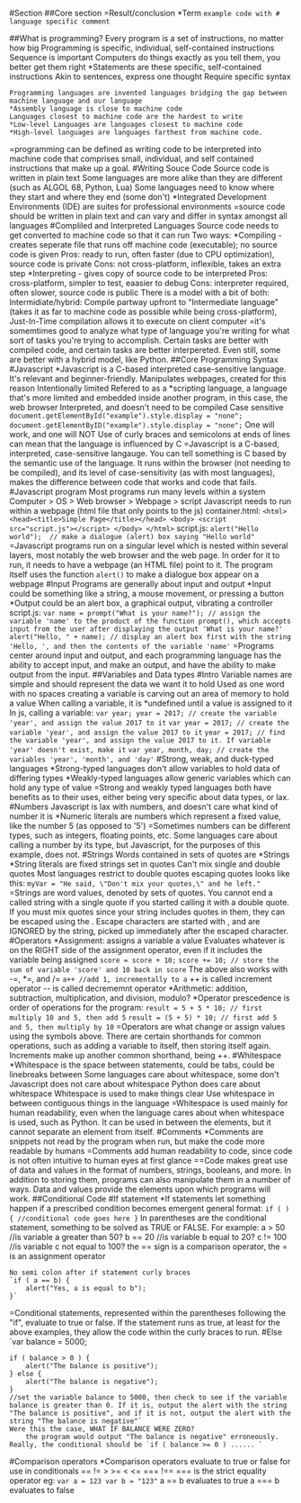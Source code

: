 \#Section
\##Core section
\=Result/conclusion
\*Term
`example code with # language specific comment`


##What is programming?
	Every program is a set of instructions, no matter how big
	Programming is specific, individual, self-contained instructions
	Sequence is important
	Computers do things exactly as you tell them, you better get them right
	*Statements are these specific, self-contained instructions
		Akin to sentences, express one thought
		Require specific syntax

	Programming languages are invented languages bridging the gap between machine language and our language
	*Assembly language is close to machine code
	Languages closest to machine code are the hardest to write
	*Low-level Languages are languages closest to machine code
	*High-level languages are languages farthest from machine code.
=programming can be defined as writing code to be interpreted into machine code that comprises small, individual, and self contained instructions that make up a goal.
#Writing Souce Code
	Source code is written in plain text
	Some languages are more alike than they are different (such as ALGOL 68, Python, Lua)
	Some languages need to know where they start and where they end (some don't)
	*Integrated Development Environments (IDE) are suites for professional environments
=source code should be written in plain text and can vary and differ in syntax amongst all languages
#Compliled and Interpreted Languages
	Source code needs to get converted to machine code so that it can run
	Two ways:
	*Compiling - creates seperate file that runs off machine code (executable); no source code is given
		Pros: ready to run, often faster (due to CPU optimization), source code is private
		Cons: not cross-platform, inflexible, takes an extra step
	*Interpreting - gives copy of source code to be interpreted
		Pros: cross-platform, simpler to test, eaasier to debug
		Cons: interpreter required, often slower, source code is public
	There is a model with a bit of both:
	Intermidiate/hybrid: Compile partway upfront to "Intermediate language" (takes it as far to machine code as possible while being cross-platform), Just-In-Time compilation allows it to execute on client computer
=it's somemtimes good to analyze what type of language you're writing for what sort of tasks you're trying to accomplish. Certain tasks are better with compiled code, and certain tasks are better interpereted. Even still, some are better with a hybrid model, like Python.
##Core Programming Syntax	
#Javascript
	*Javascript is a C-based interpreted case-sensitive language. It's relevant and beginner-friendly.
		Manipulates webpages, created for this reason
		Intentionally limited
		Refered to as a *scripting language, a language that's more limited and embedded inside another program, in this case, the web browser
	Interpreted, and doesn't need to be compiled
	Case sensitive
		`document.getElementById("example").style.display = "none";`
		`document.getElementByID("example").style.display = "none";`
		One will work, and one will NOT
	Use of curly braces and semicolons at ends of lines can mean that the language is influenced by C
=Javascript is a C-based, interpreted, case-sensitive langauge. You can tell something is C based by the semantic use of the language. It runs within the browser (not needing to be compiled), and its level of case-sensitivity (as with most languages), makes the difference between code that works and code that fails.
#Javascript program
	Most programs run many levels within a system
		Computer > OS > Web browser > Webpage > script
	Javascript needs to run within a webpage (html file that only points to the js)
	container.html:
		`<html>
			<head><title>Simple Page</title></head>
			<body>
				<script src="script.js"></script>
			</body>
		</html>`
	script.js:
		`alert("Hello world"); 
			// make a dialogue (alert) box saying "Hello world"`
=Javascript programs run on a singular level which is nested within several layers, most notably the web browser and the web page. In order for it to run, it needs to have a webpage (an HTML file) point to it. The program itself uses the function `alert()` to make a dialogue box appear on a webpage
#Input
	Programs are generally about input and output
	*Input could be something like a string, a mouse movement, or pressing a button
	*Output could be an alert box, a graphical output, vibrating a controller
	script.js:
		`var name = prompt("What is your name?");
			// assign the variable 'name' to the product of the function prompt(), which accepts input from the user after displaying the output 'What is your name?'
		alert("Hello, " + name);
			// display an alert box first with the string 'Hello, ', and then the contents of the variable 'name'`
=Programs center around input and output, and each programming language has the ability to accept input, and make an output, and have the ability to make output from the input.
##Variables and Data types
#Intro
	Variable names are simple and should represent the data we want it to hold
	Used as one word with no spaces
	creating a variable is carving out an area of memory to hold a value
	When calling a variable, it is *undefined until a value is assigned to it	
	In js, calling a variable:
		`var year;
		year = 2017;
		// create the variable 'year', and assign the value 2017 to it`
		`var year = 2017;
		// create the variable 'year', and assign the value 2017 to it`
		`year = 2017;
		// find the variable 'year', and assign the value 2017 to it. If variable 'year' doesn't exist, make it`
		`var year, month, day;
		// create the variables 'year', 'month', and 'day'`
#Strong, weak, and duck-typed languages
	*Strong-typed languages don't allow variables to hold data of differing types
	*Weakly-typed languages allow generic variables which can hold any type of value
=Strong and weakly typed languages both have benefits as to their uses, either being very specific about data types, or lax.
#Numbers
	Javascript is lax with numbers, and doesn't care what kind of number it is
	*Numeric literals are numbers which represent a fixed value, like the number 5 (as opposed to '5')
=Sometimes numbers can be different types, such as integers, floating points, etc. Some languages care about calling a number by its type, but Javascript, for the purposes of this example, does not.
#Strings
	Words contained in sets of quotes are *Strings
	*String literals are fixed strings set in quotes
	Can't mix single and double quotes
	Most languages restrict to double quotes
	escaping quotes looks like this:
		`myVar = "He said, \"Don't mix your quotes,\" and he left."`
=Strings are word values, denoted by sets of quotes. You cannot end a called string with a single quote if you started calling it with a double quote. If you must mix quotes since your string includes quotes in them, they can be escaped using the \. Escape characters are started with \, and are IGNORED by the string, picked up immediately after the escaped character.
#Operators
	*Assignment: assigns a variable a value
		Evaluates whatever is on the RIGHT side of the assignment operator, even if it includes the variable being assigned
			`score = score + 10;`
		`score += 10;
		// store the sum of variable 'score' and 10 back in score`
			The above also works with -=, *=, and /=
		`a++
		//add 1, incrementally to a`
		++ is called increment operator
		-- is called decrememnt operator
	*Arithmetic: addition, subtraction, multiplication, and division, modulo?
		*Operator prescedence is order of operations for the program:
			`result = 5 + 5 * 10;
			// first multiply 10 and 5, then add 5`
			`result = (5 + 5) * 10;
			// first add 5 and 5, then multiply by 10`
=Operators are what change or assign values using the symbols above. There are certain shorthands for common operations, such as adding a variable to itself, then storing itself again. Increments make up another common shorthand, being ++.
#Whitespace
	*Whitespace is the space between statements, could be tabs, could be linebreaks between
	Some languages care about whitespace, some don't
		Javascript does not care about whitespace
		Python does care about whitespace
	Whitespace is used to make things clear
	Use whitespace in between contiguous things in the language
=Whitespace is used mainly for human readability, even when the language cares about when whitespace is used, such as Python. It can be used in between the elements, but it cannot separate an element from itself.
#Comments
	*Comments are snippets not read by the program when run, but make the code more readable by humans
=Comments add human readability to code, since code is not often intuitive to human eyes at first glance
==Code makes great use of data and values in the format of numbers, strings, booleans, and more. In addition to storing them, programs can also manipulate them in a number of ways. Data and values provide the elements upon which programs will work.
##Conditional Code
#If statement
	*If statements let something happen if a prescribed condition becomes emergent
	general format:
	`if ( ) {
		//conditional code goes here
	}`
	In parentheses are the conditional statement, something to be solved as TRUE or FALSE.
		For example: a > 50 //is variable a greater than 50?
			     b == 20 //is variable b equal to 20?
			     c != 100 //is variable c not equal to 100?
	the == sign is a comparison operator, the = is an assignment operator
	
	No semi colon after if statement curly braces	
	`if ( a == b) {
		alert("Yes, a is equal to b");
	}`
=Conditional statements, represented within the parentheses following the "if", evaluate to true or false. If the statement runs as true, at least for the above examples, they allow the code within the curly braces to run.
#Else
	`var balance = 5000;
	
	if ( balance > 0 ) {
		alert("The balance is positive");
	} else {
		alert("The balance is negative");
	}
	//set the variable balance to 5000, then check to see if the variable balance is greater than 0. If it is, output the alert with the string "The balance is positive", and if it is not, output the alert with the string "The balance is negative"`
	Were this the case, WHAT IF BALANCE WERE ZERO?
		the program would output "The balance is negative" erroneously. Really, the conditional should be `if ( balance >= 0 ) ...... `
#Comparison operators
	*Comparison operators evaluate to true or false for use in conditionals
		== != > >= < <= === !==
		=== is the strict equality operator
			eg:
			`var a = 123
			var b = "123"`
			a == b evaluates to true
			a === b evaluates to false
		
